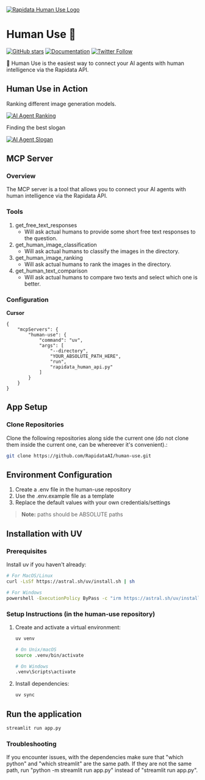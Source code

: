<a href="https://www.rapidata.ai">
<img src="https://github.com/user-attachments/assets/d8ff0f04-c636-4e04-b2de-399b33a2805d" alt="Rapidata Human Use Logo">
</a>

# Human Use 🤝
[![GitHub stars](https://img.shields.io/github/stars/RapidataAI/human-use?style=social)](https://github.com/RapidataAI/human-use/stargazers)
[![Documentation](https://img.shields.io/badge/Documentation-📗-blue)](https://docs.rapidata.ai)
[![Twitter Follow](https://img.shields.io/twitter/follow/RapidataAI?style=social)](https://x.com/RapidataAI)

🤖 Human Use is the easiest way to connect your AI agents with human intelligence via the Rapidata API.


## Human Use in Action

Ranking different image generation models.

[![AI Agent Ranking](https://github.com/user-attachments/assets/8e6697c0-3ffa-44fa-89eb-e40e30d4ab53)](https://youtu.be/YYjGM4ihuw8)

Finding the best slogan

[![AI Agent Slogan](https://github.com/user-attachments/assets/28148703-7fb2-4876-9528-bcfd8ce9b50a)](https://youtu.be/n36ovFDvH-Y)

## MCP Server

### Overview

The MCP server is a tool that allows you to connect your AI agents with human intelligence via the Rapidata API.

### Tools

1. get_free_text_responses
    - Will ask actual humans to provide some short free text responses to the question.
2. get_human_image_classification
    - Will ask actual humans to classify the images in the directory.
3. get_human_image_ranking
    - Will ask actual humans to rank the images in the directory.
4. get_human_text_comparison
    - Will ask actual humans to compare two texts and select which one is better.

### Configuration

**Cursor**
```
{
    "mcpServers": {
        "human-use": {
            "command": "uv",
            "args": [
                "--directory",
                "YOUR_ABSOLUTE_PATH_HERE",
                "run",
                "rapidata_human_api.py"
            ]
        }
    }
}
```

## App Setup

### Clone Repositories
Clone the following repositories along side the current one (do not clone them inside the current one, can be whereever it's convenient).:
```bash
git clone https://github.com/RapidataAI/human-use.git
```

## Environment Configuration

1. Create a .env file in the human-use repository
2. Use the .env.example file as a template
3. Replace the default values with your own credentials/settings

> **Note:** paths should be ABSOLUTE paths

## Installation with UV

### Prerequisites
Install uv if you haven't already:
```bash
# For MacOS/Linux
curl -LsSf https://astral.sh/uv/install.sh | sh

# For Windows
powershell -ExecutionPolicy ByPass -c "irm https://astral.sh/uv/install.ps1 | iex"
```

### Setup Instructions (in the human-use repository)

1. Create and activate a virtual environment:
    ```bash
    uv venv

    # On Unix/macOS
    source .venv/bin/activate

    # On Windows
    .venv\Scripts\activate
    ```
2. Install dependencies:
    ```bash
    uv sync
    ```

## Run the application
```bash
streamlit run app.py
```

### Troubleshooting

If you encounter issues, with the dependencies make sure that "which python" and "which streamlit" are the same path. If they are not the same path, run "python -m streamlit run app.py" instead of "streamlit run app.py".
